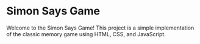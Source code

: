 # Simon Says Game
Welcome to the Simon Says Game! This project is a simple implementation of the classic memory game using HTML, CSS, and JavaScript.
